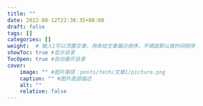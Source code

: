 ```yaml
---
title: ""
date: 2022-08-12T22:38:35+08:00
draft: false
tags: []
categories: []
weight:  # 输入1可以顶置文章，用来给文章展示排序，不填就默认按时间排序
showToc: true #显示目录
TocOpen: true #自动展开目录
cover:
    image: "" #图片路径：posts/tech/文章1/picture.png
    caption: "" #图片底部描述
    alt: ""
    relative: false
---
```


